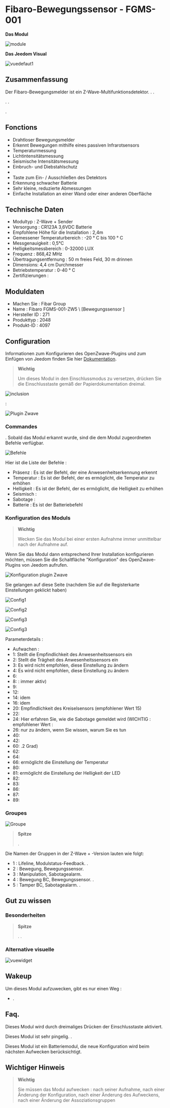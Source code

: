 # Fibaro-Bewegungssensor - FGMS-001

**Das Modul**

![module](images/fibaro.fgms001zw5/module.jpg)

 **Das Jeedom Visual**

![vuedefaut1](images/fibaro.fgms001zw5/vuedefaut1.jpg)

## Zusammenfassung

Der Fibaro-Bewegungsmelder ist ein Z-Wave-Multifunktionsdetektor. . .

. .

.

## Fonctions

-   Drahtloser Bewegungsmelder
-   Erkennt Bewegungen mithilfe eines passiven Infrarotsensors
-   Temperaturmessung
-   Lichtintensitätsmessung
-   Seismische Intensitätsmessung
-   Einbruch- und Diebstahlschutz
-   
-   Taste zum Ein- / Ausschließen des Detektors
-   Erkennung schwacher Batterie
-   Sehr kleine, reduzierte Abmessungen
-   Einfache Installation an einer Wand oder einer anderen Oberfläche

## Technische Daten

-   Modultyp : Z-Wave + Sender
-   Versorgung : CR123A 3,6VDC Batterie
-   Empfohlene Höhe für die Installation : 2,4m
-   Gemessener Temperaturbereich : -20 ° C bis 100 ° C
-   Messgenauigkeit : 0,5°C
-   Helligkeitsmessbereich : 0-32000 LUX
-   Frequenz : 868,42 MHz
-   Übertragungsentfernung : 50 m freies Feld, 30 m drinnen
-   Dimensions: 4,4 cm Durchmesser
-   Betriebstemperatur : 0-40 ° C
-   Zertifizierungen : 

## Moduldaten

-   Machen Sie : Fibar Group
-   Name : Fibaro FGMS-001-ZW5 \ [Bewegungssensor \]
-   Hersteller ID : 271
-   Produkttyp : 2048
-   Produkt-ID : 4097

## Configuration

Informationen zum Konfigurieren des OpenZwave-Plugins und zum Einfügen von Jeedom finden Sie hier [Dokumentation](https://doc.jeedom.com/de_DE/plugins/automation%20protocol/openzwave/).

> **Wichtig**
>
> Um dieses Modul in den Einschlussmodus zu versetzen, drücken Sie die Einschlusstaste gemäß der Papierdokumentation dreimal.

![inclusion](images/fibaro.fgms001zw5/inclusion.jpg)

 :

![Plugin Zwave](images/fibaro.fgms001zw5/information.jpg)

### Commandes

. Sobald das Modul erkannt wurde, sind die dem Modul zugeordneten Befehle verfügbar.

![Befehle](images/fibaro.fgms001zw5/commandes.jpg)

Hier ist die Liste der Befehle :

-   Präsenz : Es ist der Befehl, der eine Anwesenheitserkennung erkennt
-   Temperatur : Es ist der Befehl, der es ermöglicht, die Temperatur zu erhöhen
-   Helligkeit : Es ist der Befehl, der es ermöglicht, die Helligkeit zu erhöhen
-   Seismisch : 
-   Sabotage : 
-   Batterie : Es ist der Batteriebefehl

### Konfiguration des Moduls

> **Wichtig**
>
> Wecken Sie das Modul bei einer ersten Aufnahme immer unmittelbar nach der Aufnahme auf.

Wenn Sie das Modul dann entsprechend Ihrer Installation konfigurieren möchten, müssen Sie die Schaltfläche "Konfiguration" des OpenZwave-Plugins von Jeedom aufrufen.

![Konfiguration plugin Zwave](images/plugin/bouton_configuration.jpg)

Sie gelangen auf diese Seite (nachdem Sie auf die Registerkarte Einstellungen geklickt haben)

![Config1](images/fibaro.fgms001zw5/config1.jpg)

![Config2](images/fibaro.fgms001zw5/config2.jpg)

![Config3](images/fibaro.fgms001zw5/config3.jpg)

![Config3](images/fibaro.fgms001zw5/config4.jpg)

Parameterdetails :

-   Aufwachen : 
-   1: Stellt die Empfindlichkeit des Anwesenheitssensors ein
-   2: Stellt die Trägheit des Anwesenheitssensors ein
-   3: Es wird nicht empfohlen, diese Einstellung zu ändern
-   4: Es wird nicht empfohlen, diese Einstellung zu ändern
-   6: 
-   8:  : immer aktiv)
-   9: 
-   12: 
-   14: idem
-   16: idem
-   20: Empfindlichkeit des Kreiselsensors (empfohlener Wert 15)
-   22: 
-   24: Hier erfahren Sie, wie die Sabotage gemeldet wird (WICHTIG : empfohlener Wert : 
-   26: nur zu ändern, wenn Sie wissen, warum Sie es tun
-   40: 
-   42: 
-   60: .2 Grad)
-   62: 
-   64: 
-   66: ermöglicht die Einstellung der Temperatur
-   80: 
-   81: ermöglicht die Einstellung der Helligkeit der LED
-   82: 
-   83: 
-   86: 
-   87: 
-   89: 

### Groupes

![Groupe](images/fibaro.fgms001zw5/groupe.jpg)

> **Spitze**
>
> .

Die Namen der Gruppen in der Z-Wave + -Version lauten wie folgt:

-   1 : Lifeline, Modulstatus-Feedback. .
-   2 : Bewegung, Bewegungssensor.
-   3 : Manipulation, Sabotagealarm.
-   4 : Bewegung BC, Bewegungssensor. .
-   5 : Tamper BC, Sabotagealarm. .

## Gut zu wissen

### Besonderheiten

> **Spitze**
>
> . .

### Alternative visuelle

![vuewidget](images/fibaro.fgms001zw5/vuewidget.jpg)

## Wakeup

Um dieses Modul aufzuwecken, gibt es nur einen Weg :

-   . 

## Faq.

Dieses Modul wird durch dreimaliges Drücken der Einschlusstaste aktiviert.

Dieses Modul ist sehr pingelig. .

Dieses Modul ist ein Batteriemodul, die neue Konfiguration wird beim nächsten Aufwecken berücksichtigt.

## Wichtiger Hinweis

> **Wichtig**
>
> Sie müssen das Modul aufwecken : nach seiner Aufnahme, nach einer Änderung der Konfiguration, nach einer Änderung des Aufweckens, nach einer Änderung der Assoziationsgruppen
